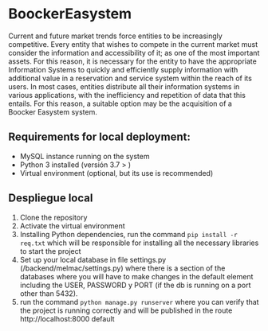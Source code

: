 # BoockerEasystem
Current and future market trends force entities to be increasingly competitive. Every entity that wishes to compete in the current market must consider the information and accessibility of it; as one of the most important assets. For this reason, it is necessary for the entity to have the appropriate Information Systems to quickly and efficiently supply information with additional value in a reservation and service system within the reach of its users. In most cases, entities distribute all their information systems in various applications, with the inefficiency and repetition of data that this entails. For this reason, a suitable option may be the acquisition of a Boocker Easystem system.

## Requirements for local deployment:
- MySQL instance running on the system
- Python 3 installed (versión 3.7 > )
- Virtual environment (optional, but its use is recommended)

## Despliegue local

1. Clone the repository
2. Activate the virtual environment
3. Installing Python dependencies, run the command ```pip install -r req.txt``` which will be responsible for installing all the necessary libraries to start the project
4. Set up your local database in file settings.py (/backend/melmac/settings.py) where there is a section of the databases where you will have to make changes in the default element including the USER, PASSWORD y PORT (if the db is running on a port other than 5432).
5. run the command ```python manage.py runserver``` where you can verify that the project is running correctly and will be published in the route http://localhost:8000 default
